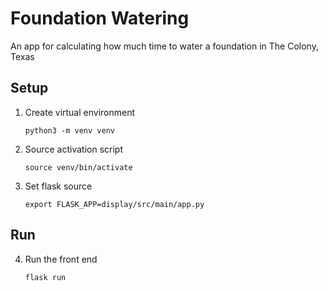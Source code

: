 # Foundation Watering

An app for calculating how much time to water a foundation in The Colony, Texas

## Setup

1. Create virtual environment
	```shell
	python3 -m venv venv
	```
2. Source activation script
	```shell
	source venv/bin/activate
	```
3. Set flask source
	```shell
	export FLASK_APP=display/src/main/app.py
	```
## Run

4. Run the front end
	```shell
	flask run
	```
